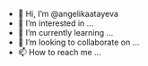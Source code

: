 - 👋 Hi, I’m @angelikaatayeva
- 👀 I’m interested in ...
- 🌱 I’m currently learning ...
- 💞️ I’m looking to collaborate on ...
- 📫 How to reach me ...

<!---
angelikaatayeva/angelikaatayeva is a ✨ special ✨ repository because its `README.md` (this file) appears on your GitHub profile.
You can click the Preview link to take a look at your changes.
--->
